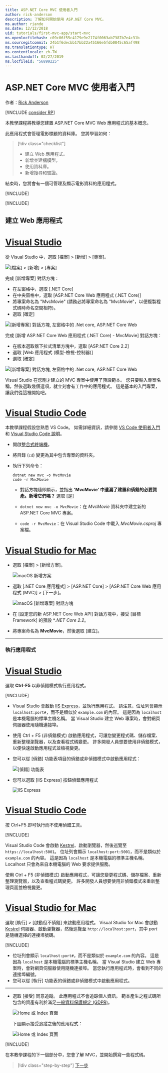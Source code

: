 ```yaml
---
title: ASP.NET Core MVC 使用者入門
author: rick-anderson
description: 了解如何開始使用 ASP.NET Core MVC。
ms.author: riande
ms.date: 12/12/2018
uid: tutorials/first-mvc-app/start-mvc
ms.openlocfilehash: c09c06f55c4179e9e2174f0063ab7387b7e4c31b
ms.sourcegitcommit: 24b1f6decbb17bb22a45166e5fdb0845c65af498
ms.translationtype: HT
ms.contentlocale: zh-TW
ms.lasthandoff: 02/27/2019
ms.locfileid: "56899225"
---
```

# <a name="get-started-with-aspnet-core-mvc"></a>ASP.NET Core MVC 使用者入門

作者：[Rick Anderson](https://twitter.com/RickAndMSFT)

[!INCLUDE [consider RP](~/includes/razor.md)]

本教學課程將教導您建置 ASP.NET Core MVC Web 應用程式的基本概念。

此應用程式會管理電影標題的資料庫。 您將學習如何：

> [!div class="checklist"]
> * 建立 Web 應用程式。
> * 新增並建構模型。
> * 使用資料庫。
> * 新增搜尋和驗證。

結束時，您將會有一個可管理及顯示電影資料的應用程式。

[!INCLUDE[](~/includes/mvc-intro/download.md)]

[!INCLUDE[](~/includes/net-core-prereqs-all-2.2.md)]

## <a name="create-a-web-app"></a>建立 Web 應用程式

<!-- VS -------------------------->
# <a name="visual-studiotabvisual-studio"></a>[Visual Studio](#tab/visual-studio)

從 Visual Studio 中，選取 [檔案] > [新增] > [專案]。

![[檔案] > [新增] > [專案]](start-mvc/_static/alt_new_project.png)

完成 [新增專案] 對話方塊：

* 在左窗格中，選取 [.NET Core]
* 在中央窗格中，選取 [ASP.NET Core Web 應用程式 (.NET Core)]
* 將專案命名為 "MvcMovie" (請務必將專案命名為 "MvcMovie"，以便複製程式碼時命名空間相符)。
* 選取 [確定]

![[新增專案] 對話方塊, 左窗格中的 .Net core, ASP.NET Core Web ](start-mvc/_static/new_project2-21.png)

完成 [新增 ASP.NET Core Web 應用程式 (.NET Core) - MvcMovie] 對話方塊：

* 在版本選取器下拉式清單方塊中，選取 [ASP.NET Core 2.2]
* 選取 [Web 應用程式 (模型-檢視-控制器)]
* 選取 [確定]

![[新增專案] 對話方塊, 左窗格中的 .Net core, ASP.NET Core Web ](start-mvc/_static/new_project22-21.png)

Visual Studio 在您剛才建立的 MVC 專案中使用了預設範本。 您只要輸入專案名稱，然後選取幾個選項，就立刻會有工作中的應用程式。 這是基本的入門專案，讓我們從這裡開始吧。

<!-- Code -------------------------->
# <a name="visual-studio-codetabvisual-studio-code"></a>[Visual Studio Code](#tab/visual-studio-code)

本教學課程假設您熟悉 VS Code。 如需詳細資訊，請參閱 [VS Code 使用者入門](https://code.visualstudio.com/docs)和 [Visual Studio Code 說明](#visual-studio-code-help)。

* 開啟[整合式終端機](https://code.visualstudio.com/docs/editor/integrated-terminal)。
* 將目錄 (`cd`) 變更為其中包含專案的資料夾。
* 執行下列命令：

   ```console
   dotnet new mvc -o MvcMovie
   code -r MvcMovie
   ```

  * 對話方塊隨即顯示，並指出 **'MvcMovie' 中遺漏了建置和偵錯的必要資產。新增它們嗎？**  選取 [是]

  * `dotnet new mvc -o MvcMovie`：在 *MvcMovie* 資料夾中建立新的 ASP.NET Core MVC 專案。
  * `code -r MvcMovie`：在 Visual Studio Code 中載入 *MvcMovie.csproj* 專案檔。

<!-- Mac -------------------------->
# <a name="visual-studio-for-mactabvisual-studio-mac"></a>[Visual Studio for Mac](#tab/visual-studio-mac)

* 選取 [檔案] > [新增方案]。

  ![macOS 新增方案](~/tutorials/first-web-api-mac/_static/sln.png)

* 選取 [.NET Core 應用程式] > [ASP.NET Core] > [ASP.NET Core Web 應用程式 (MVC)] > [下一步]。

  ![macOS [新增專案] 對話方塊](~/tutorials/first-mvc-app-mac/start-mvc/1.png)

* 在 [設定您的新 ASP.NET Core Web API] 對話方塊中，接受 [目標 Framework] 的預設 **.NET Core 2.2*。

* 將專案命名為 **MvcMovie**，然後選取 [建立]。

---  
<!-- End of VS tabs -->

### <a name="run-the-app"></a>執行應用程式

# <a name="visual-studiotabvisual-studio"></a>[Visual Studio](#tab/visual-studio) 

選取 **Ctrl-F5** 以非偵錯模式執行應用程式。

[!INCLUDE[](~/includes/trustCertVS.md)]

* Visual Studio 會啟動 [IIS Express](/iis/extensions/introduction-to-iis-express/iis-express-overview)，並執行應用程式。 請注意，位址列會顯示 `localhost:port#`，而不是類似於 `example.com` 的內容。 這是因為 `localhost` 是本機電腦的標準主機名稱。 當 Visual Studio 建立 Web 專案時，會對網頁伺服器使用隨機連接埠。
* 使用 Ctrl + F5 (非偵錯模式) 啟動應用程式，可讓您變更程式碼、儲存檔案、重新整理瀏覽器，以及查看程式碼變更。 許多開發人員想要使用非偵錯模式，以便快速啟動應用程式並檢視變更。
* 您可以從 [偵錯] 功能表項目的偵錯或非偵錯模式中啟動應用程式：

  ![[偵錯] 功能表](start-mvc/_static/debug_menu.png)

* 您可以選取 [IIS Express] 按鈕偵錯應用程式

  ![IIS Express](start-mvc/_static/iis_express.png)

# <a name="visual-studio-codetabvisual-studio-code"></a>[Visual Studio Code](#tab/visual-studio-code) 

按 Ctrl+F5 即可執行而不使用偵錯工具。

[!INCLUDE[](~/includes/trustCertVSC.md)]

  Visual Studio Code 會啟動 [Kestrel](xref:fundamentals/servers/kestrel)、啟動瀏覽器，然後巡覽至 `https://localhost:5001`。 位址列會顯示 `localhost:port:5001`，而不是類似於 `example.com` 的內容。 這是因為 `localhost` 是本機電腦的標準主機名稱。 Localhost 只會為來自本機電腦的 Web 要求提供服務。

  使用 Ctrl + F5 (非偵錯模式) 啟動應用程式，可讓您變更程式碼、儲存檔案、重新整理瀏覽器，以及查看程式碼變更。 許多開發人員想要使用非偵錯模式來重新整理頁面並檢視變更。

# <a name="visual-studio-for-mactabvisual-studio-mac"></a>[Visual Studio for Mac](#tab/visual-studio-mac)

選取 [執行] > [啟動但不偵錯] 來啟動應用程式。 Visual Studio for Mac 會啟動 [Kestrel](xref:fundamentals/servers/index#kestrel) 伺服器、啟動瀏覽器，然後巡覽至 `http://localhost:port`，其中 *port* 是隨機選擇的連接埠號碼。

[!INCLUDE[](~/includes/trustCertMac.md)]

* 位址列會顯示 `localhost:port#`，而不是類似於 `example.com` 的內容。 這是因為 `localhost` 是本機電腦的標準主機名稱。 當 Visual Studio 建立 Web 專案時，會對網頁伺服器使用隨機連接埠。 當您執行應用程式時，會看到不同的連接埠編號。
* 您可以從 [執行] 功能表的偵錯或非偵錯模式中啟動應用程式。

------

* 選取 [接受] 同意追蹤。 此應用程式不會追踪個人資訊。 範本產生之程式碼所包含的資產有利於滿足[一般資料保護規定 (GDPR)](xref:security/gdpr)。

  ![Home 或 Index 頁面](start-mvc/_static/privacy.png)

  下圖顯示接受追蹤之後的應用程式：

  ![Home 或 Index 頁面](start-mvc/_static/home2.2.png)

[!INCLUDE[](~/includes/vs-vsc-vsmac-help.md)]

在本教學課程的下一個部分中，您會了解 MVC，並開始撰寫一些程式碼。

> [!div class="step-by-step"]
> [下一步](adding-controller.md)  
